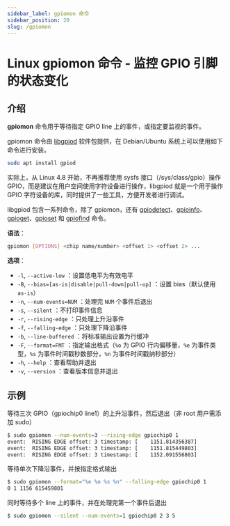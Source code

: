 ```yaml
---
sidebar_label: gpiomon 命令
sidebar_position: 20
slug: /gpiomon
---
```


# Linux gpiomon 命令 - 监控 GPIO 引脚的状态变化



## 介绍

**gpiomon** 命令用于等待指定 GPIO line 上的事件，或指定要监视的事件。

gpiomon 命令由 [libgpiod](https://git.kernel.org/pub/scm/libs/libgpiod/libgpiod.git/) 软件包提供，在 Debian/Ubuntu 系统上可以使用如下命令进行安装。

```bash
sudo apt install gpiod
```

实际上，从 Linux 4.8 开始，不再推荐使用 sysfs 接口（/sys/class/gpio）操作 GPIO，而是建议在用户空间使用字符设备进行操作，libgpiod 就是一个用于操作 GPIO 字符设备的库，同时提供了一些工具，方便开发者进行调试。

libgpiod 包含一系列命令，除了 gpiomon，还有 [gpiodetect](/linux-command/gpiodetect)、[gpioinfo](/linux-command/gpioinfo)、[gpioget](/linux-command/gpioget)、[gpioset](/linux-command/gpioset) 和 [gpiofind](/linux-command/gpiofind) 命令。

**语法**：

```bash
gpiomon [OPTIONS] <chip name/number> <offset 1> <offset 2> ...
```

**选项**：

- `-l`, `--active-low` ：设置低电平为有效电平
- `-B`, `--bias=[as-is|disable|pull-down|pull-up]` ：设置 bias（默认使用 `as-is`）
- `-n`, `--num-events=NUM` ：处理完 `NUM` 个事件后退出
- `-s`, `--silent` ：不打印事件信息
- `-r`, `--rising-edge` ：只处理上升沿事件
- `-f`, `--falling-edge` ：只处理下降沿事件
- `-b`, `--line-buffered` ：将标准输出设置为行缓冲
- `-F`, `--format=FMT` ：指定输出格式（`%o` 为 GPIO 行内偏移量，`%e` 为事件类型，`%s` 为事件时间戳秒数部分，`%n` 为事件时间戳纳秒部分）
- `-h`, `--help` ：查看帮助并退出
- `-v`, `--version` ：查看版本信息并退出



## 示例

等待三次 GPIO（gpiochip0 line1）的上升沿事件，然后退出（非 root 用户需添加 sudo）

```bash
$ sudo gpiomon --num-events=3 --rising-edge gpiochip0 1
event:  RISING EDGE offset: 3 timestamp: [    1151.814356387]
event:  RISING EDGE offset: 3 timestamp: [    1151.815449803]
event:  RISING EDGE offset: 3 timestamp: [    1152.091556803]
```

等待单次下降沿事件，并按指定格式输出

```bash
$ sudo gpiomon --format="%e %o %s %n" --falling-edge gpiochip0 1
0 1 1156 615459801
```

同时等待多个 line 上的事件，并在处理完第一个事件后退出

```bash
$ sudo gpiomon --silent --num-events=1 gpiochip0 2 3 5
```

